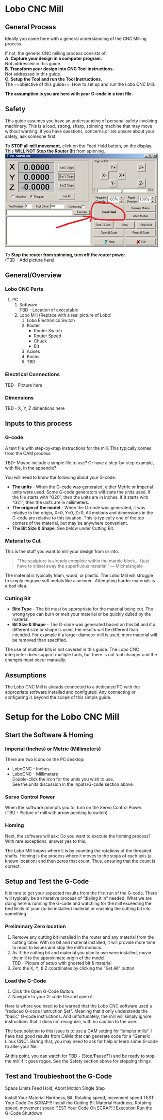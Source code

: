 # Lobo CNC Mill  
## General Process
Ideally you came here with a general understanding of the CNC Milling process.

If not, the generic CNC milling process consists of:  
**A. Capture your design in a computer program.**  
Not addressed in this guide.  
**B. Transform your design into CNC Tool instructions.**  
Not addressed in this guide.  
**C. Setup the Tool and run the Tool Instructions.**  
The ==objective of this guide==: How to set up and run the Lobo CNC Mill. 

**The assumption is you are here with your G-code in a text file.**  

## Safety
This guide assumes you have an understanding of personal safety involving machinery. This is a loud, strong, sharp, spinning machine that may move without warning. If you have questions, concerns,or are unsure about your safety, ask someone first.  

To **STOP all mill movement**, click on the Feed Hold button, on the display.  
This **WILL NOT Stop the Router Bit** from spinning.  
![Feed Hold Button](./Lobo_CNC_Mill_FeedHoldButton.png)

To **Stop the router from spinning, turn off the router power**.  
(TBD - Add picture here)


## General/Overview
### Lobo CNC Parts
1. PC  
    1. Software  
         TBD - Location of executable
    2. Lobo Mill (Replace with a real picture of Lobo)
        1. Lobo Electronics Switch
        2. Router
            - Router Switch  
            - Router Speed  
             - Chuck  
             - Bit  
        3. Axises  
        4. Knobs  
        5. TBD  
### Electrical Connections  
TBD - Picture here
### Dimensions
TBD - X, Y, Z dimentions here

## Inputs to this process
### G-code
A text file with step-by-step instructions for the mill. This typically comes from the CAM process.

TBD- Maybe include a simple file to use? Or have a step-by-step example, with file, in the appendix?

You will need to know the following about your G-code:  
- **The units** - When the G-code was generated, either Metric or Imperial units were used. Some G-code generators will state the units used. If the file starts with “G20”, then the units are in inches. If it starts with “G21”, then the units are in millimeters.  
- **The origin of the model** - When the G-code was generated, it was relative to the origin, X=0, Y=0, Z=0. All motions and dimensions in the G-code are relative to this location. This is typically one of the top corners of the material, but may be anywhere convenient.  
- **The Bit Size & Shape**. See below under Cutting Bit.
  
### Material to Cut  
This is the stuff you want to mill your design from or into. 
> “The sculpture is already complete within the marble block… I just have to chisel away the superfluous material.” ― Michelangelo  

The material is typically foam, wood, or plastic. The Lobo Mill will struggle to simply engrave soft metals like aluminum. Attempting harder materials is a bad idea.  

### Cutting Bit  
- **Bite Type** - The bit must be appropriate for the material being cut. The wrong type can burn or melt your material or be quickly dulled by the material.  
- **Bit Size & Shape** - The G-code was generated based on this bit and if a different size or shape is used, the results will be different than intended. For example if a larger diameter mill is used, more material will be removed than specified.  

The use of multiple bits is not covered in this guide. The Lobo CNC interpreter does support multiple tools, but there is not tool changer and the changes must occur manually.  

## Assumptions  
The Lobo CNC Mill is already connected to a dedicated PC with the appropriate software installed and configured. Any connecting or configuring is beyond the scope of this simple guide.  

# Setup for the Lobo CNC Mill  
## Start the Software & Homing  

### Imperial (Inches) or Metric (Millimeters)  
There are two Icons on the PC desktop:  
- LoboCNC - Inches  
- LoboCNC - Millimeters  
Double-click the Icon for the units you wish to use.  
See the units discussion in the Inputs/G-code section above.  

### Servo Control Power  
When the software prompts you to, turn on the Servo Control Power.  
(TBD - Picture of mill with arrow pointing to switch)  
### Homing  
Next, the software will ask: Do you want to execute the homing process?  
With rare exceptions, answer yes to this.  

The Lobo Mill knows where it is by counting the rotations of the threaded shafts. Homing is the process where it moves to the stops of each axis (a known location)  and then zeros that count. Thus, ensuring that the count is correct.  

## Setup and Test the G-Code
It is rare to get your expected results from the first run of the G-code. There will typically be an iterative process of “dialing it in” needed. What we are doing here is running the G-code and watching for the mill exceeding the bed limits of your (to be installed) material or crashing the cutting bit into something.  
### Preliminary Zero location
1. Remove any cutting bit installed in the router and any material from the cutting table. With no bit and material installed, it will provide more time to react to issues and stop the mill’s motions.  
2. As if the cutting bit and material you plan to use were installed, movie the mill to the approximate origin of the model.  
   TBD - Picture of setup with ghosted bit & material  
4. Zero the X, Y, & Z coordinates by clicking the "Set All" button

### Load the G-Code
1. Click the Open G-Code Button.  
3. Navigate to your G-code file and open it.  

Here is where you need to be warned that the Lobo CNC software used a "reduced G-code Instruction Set". Meaning that it only understands the "basic" G-code instructions. And unfortunately, the mill will simply ignore instructions that it does not recognize, with no caution to the user.  

The best solution to this issue is to use a CAM setting for “simpler mills”. I have had good results from CAMs that can generate code for a “Generic Linux CNC”. Baring that, you may need to ask for help or learn some G-code to alter your file.

At this point, you can watch for TBD - (Stop/Pause??) and be ready to stop the mill if it goes rogue. See the Safety section above for stopping things.  

## Test and Troubleshoot the G-Code
Space Limits
Feed Hold, Abort Motion
Single Step


Install Your Material
Hardness, Bit, Rotating speed, movement speed
TEST Your Code On SCRAP!!!
Install the Cutting Bit
Material Hardness, Rotating speed, movement speed
TEST Your Code On SCRAP!!!
Execution
Run the G-Code
Shutdown

